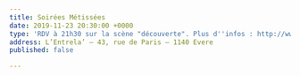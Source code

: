 ```yaml
---
title: Soirées Métissées
date: 2019-11-23 20:30:00 +0000
type: 'RDV à 21h30 sur la scène "découverte". Plus d''infos : http://www.soireesmetisseesavonden.be/'
address: L’Entrela’ – 43, rue de Paris – 1140 Evere
published: false

---
```

